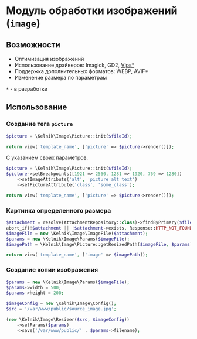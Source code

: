 # Модуль обработки изображений (`image`)

## Возможности
* Оптимизация изображений
* Использование драйверов: Imagick, GD2, [Vips*](https://libvips.github.io/libvips/)
* Поддержка дополнительных форматов: WEBP, AVIF*
* Изменение размера по параметрам

`*` - в разработке

## Использование

### Создание тега `picture`

```php
$picture = \Kelnik\Image\Picture::init($fileId);

return view('template_name', ['picture' => $picture->render()]);
```

С указанием своих параметров.

```php
$picture = \Kelnik\Image\Picture::init($fileId);
$picture->setBreakpoints([1921 => 2560, 1281 => 1920, 769 => 1280])
    ->setImageAttribute('alt', 'picture alt text')
    ->setPictureAttribute('class', 'some_class');

return view('template_name', ['picture' => $picture->render()]);
```

### Картинка определенного размера

```php
$attachment = resolve(AttachmentRepository::class)->findByPrimary($fileId);
abort_if(!$attachment || !$attachment->exists, Response::HTTP_NOT_FOUND);
$imageFile = new \Kelnik\Image\ImageFile($attachment);
$params = new \Kelnik\Image\Params($imageFile);
$imagePath = \Kelnik\Image\Picture::getResizedPath($imageFile, $params);

return view('template_name', ['image' => $imagePath]);
```

### Создание копии изображения

```php
$params = new \Kelnik\Image\Params($imageFile);
$params->width = 500;
$params->height = 200;

$imageConfig = new \Kelnik\Image\Config();
$src = '/var/www/public/source_image.jpg';

(new \Kelnik\Image\Resizer($src, $imageConfig))
    ->setParams($params)
    ->save('/var/www/public/' . $params->filename);
```
